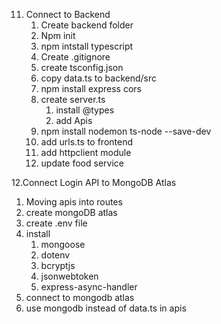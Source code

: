 11. Connect to Backend
    1. Create backend folder
    2. Npm init
    3. npm intstall typescript
    4. Create .gitignore
    5. create tsconfig.json
    6. copy data.ts to backend/src
    7. npm install express cors
    8. create server.ts
       1. install @types
       2. add Apis
    9. npm install nodemon ts-node --save-dev
    10. add urls.ts to frontend
    11. add httpclient module
    12. update food service

12.Connect Login API to MongoDB Atlas

1.  Moving apis into routes
2.  create mongoDB atlas
3.  create .env file
4.  install
    1. mongoose
    2. dotenv
    3. bcryptjs
    4. jsonwebtoken
    5. express-async-handler
5.  connect to mongodb atlas
6.  use mongodb instead of data.ts in apis
